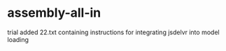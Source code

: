 # assembly-all-in
trial
added 22.txt containing instructions for integrating jsdelvr into model loading
